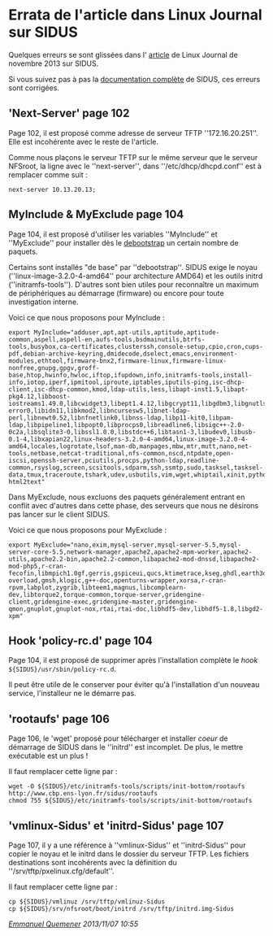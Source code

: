 Errata de l'article dans Linux Journal sur SIDUS
================================================

Quelques erreurs se sont glissées dans l' [article](http://www.linuxjournal.com/content/november-2013-issue-linux-journal-system-administration) de Linux Journal de novembre 2013 sur SIDUS.

Si vous suivez pas à pas la [documentation complète](#) de SIDUS, ces erreurs sont corrigées.

'Next-Server' page 102
----------------------

Page 102, il est proposé comme adresse de serveur TFTP ''172.16.20.251''. Elle est incohérente avec le reste de l'article.

Comme nous plaçons le serveur TFTP sur le même serveur que le serveur NFSroot, la ligne avec le ''next-server'', dans ''/etc/dhcp/dhcpd.conf'' est à remplacer comme suit : 

```
next-server 10.13.20.13;
```

MyInclude & MyExclude page 104
------------------------------

Page 104, il est proposé d'utiliser les variables ''MyInclude'' et ''MyExclude'' pour installer dès le [debootstrap](https://wiki.debian.org/Debootstrap) un certain nombre de paquets. 

Certains sont installés "de base" par ''debootstrap''. SIDUS exige le noyau (''linux-image-3.2.0-4-amd64'' pour architecture AMD64) et les outils initrd (''initramfs-tools''). D'autres sont bien utiles pour reconnaître un maximum de périphériques au démarrage (firmware) ou encore pour toute investigation interne.

Voici ce que nous proposons pour MyInclude :

```
export MyInclude="adduser,apt,apt-utils,aptitude,aptitude-common,aspell,aspell-en,aufs-tools,bsdmainutils,btrfs-tools,busybox,ca-certificates,clusterssh,console-setup,cpio,cron,cups-pdf,debian-archive-keyring,dmidecode,dselect,emacs,environment-modules,ethtool,firmware-bnx2,firmware-linux,firmware-linux-nonfree,gnupg,gpgv,groff-base,htop,hwinfo,hwloc,iftop,ifupdown,info,initramfs-tools,install-info,iotop,iperf,ipmitool,iproute,iptables,iputils-ping,isc-dhcp-client,isc-dhcp-common,kmod,ldap-utils,less,libapt-inst1.5,libapt-pkg4.12,libboost-iostreams1.49.0,libcwidget3,libept1.4.12,libgcrypt11,libgdbm3,libgnutls26,libgpg-error0,libidn11,libkmod2,libncursesw5,libnet-ldap-perl,libnewt0.52,libnfnetlink0,libnss-ldap,libp11-kit0,libpam-ldap,libpipeline1,libpopt0,libprocps0,libreadline6,libsigc++-2.0-0c2a,libsqlite3-0,libssl1.0.0,libstdc++6,libtasn1-3,libudev0,libusb-0.1-4,libxapian22,linux-headers-3.2.0-4-amd64,linux-image-3.2.0-4-amd64,locales,logrotate,lsof,man-db,manpages,mbw,mtr,mutt,nano,net-tools,netbase,netcat-traditional,nfs-common,nscd,ntpdate,open-iscsi,openssh-server,pciutils,procps,python-ldap,readline-common,rsyslog,screen,scsitools,sdparm,ssh,ssmtp,sudo,tasksel,tasksel-data,tmux,traceroute,tshark,udev,usbutils,vim,wget,whiptail,xinit,python-html2text"
```

Dans MyExclude, nous excluons des paquets généralement entrant en conflit avec d'autres dans cette phase, des serveurs que nous ne désirons pas lancer sur le client SIDUS.

Voici ce que nous proposons pour MyExclude :

```
export MyExclude="nano,exim,mysql-server,mysql-server-5.5,mysql-server-core-5.5,network-manager,apache2,apache2-mpm-worker,apache2-utils,apache2.2-bin,apache2.2-common,libapache2-mod-dnssd,libapache2-mod-php5,r-cran-fecofin,libmpich1.0gf,gerris,gspiceui,qucs,ktimetrace,kseg,ghdl,earth3d,libopenigtlink1,qtdmm,scilab-overload,gmsh,klogic,g++-doc,openturns-wrapper,xorsa,r-cran-rpvm,labplot,zygrib,libteem1,magnus,libcomplearn-dev,libtorque2,torque-common,torque-server,gridengine-client,gridengine-exec,gridengine-master,gridengine-qmon,gnuplot,gnuplot-nox,rtai,rtai-doc,libhdf5-dev,libhdf5-1.8,libgd2-xpm"
```

Hook 'policy-rc.d' page 104
---------------------------

Page 104, il est proposé de supprimer après l'installation complète le *hook* ``${SIDUS}/usr/sbin/policy-rc.d``. 

Il peut être utile de le conserver pour éviter qu'à l'installation d'un nouveau service, l'installeur ne le démarre pas.

'rootaufs' page 106
-------------------

Page 106, le 'wget' proposé pour télécharger et installer *coeur* de démarrage de SIDUS dans le ''initrd'' est incomplet. De plus, le mettre exécutable est un plus !

Il faut remplacer cette ligne par :

```
wget -O ${SIDUS}/etc/initramfs-tools/scripts/init-bottom/rootaufs http://www.cbp.ens-lyon.fr/sidus/rootaufs
chmod 755 ${SIDUS}/etc/initramfs-tools/scripts/init-bottom/rootaufs
```

'vmlinux-Sidus' et 'initrd-Sidus' page 107
------------------------------------------

Page 107, il y a une référence à ''vmlinux-Sidus'' et ''initrd-Sidus'' pour copier le noyau et le initrd dans le dossier du serveur TFTP. Les fichiers destinations sont incohérents avec la définition du ''/srv/tftp/pxelinux.cfg/default''.

Il faut remplacer cette ligne par :

```
cp ${SIDUS}/vmlinuz /srv/tftp/vmlinuz-Sidus
cp ${SIDUS}/srv/nfsroot/boot/initrd /srv/tftp/initrd.img-Sidus
```

<i><a href="mailto:emmanuel.quemener@ens-lyon.fr">Emmanuel Quemener</a> 2013/11/07 10:55</i>